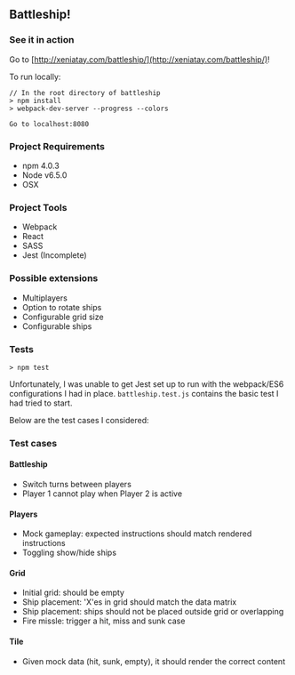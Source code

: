 ## Battleship! 

### See it in action

Go to [http://xeniatay.com/battleship/](http://xeniatay.com/battleship/)!

To run locally: 

    // In the root directory of battleship
    > npm install
    > webpack-dev-server --progress --colors

    Go to localhost:8080

### Project Requirements

- npm 4.0.3 
- Node v6.5.0 
- OSX

### Project Tools

- Webpack
- React
- SASS
- Jest (Incomplete)

### Possible extensions

- Multiplayers
- Option to rotate ships
- Configurable grid size
- Configurable ships

### Tests

`> npm test`

Unfortunately, I was unable to get Jest set up to run with the webpack/ES6 configurations I had in place. `battleship.test.js` contains the basic test I had tried to start. 

Below are the test cases I considered:

### Test cases

#### Battleship
- Switch turns between players
- Player 1 cannot play when Player 2 is active

#### Players
- Mock gameplay: expected instructions should match rendered instructions
- Toggling show/hide ships

#### Grid
- Initial grid: should be empty
- Ship placement: 'X'es in grid should match the data matrix
- Ship placement: ships should not be placed outside grid or overlapping
- Fire missle: trigger a hit, miss and sunk case

#### Tile
- Given mock data (hit, sunk, empty), it should render the correct content
